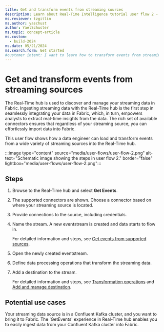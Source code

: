 ```yaml
---
title: Get and transform events from streaming sources
description: Learn about Real-Time Intelligence tutorial user flow 2 - Transform events from streaming sources in Microsoft Fabric.
ms.reviewer: tzgitlin
ms.author: yaschust
author: YaelSchuster
ms.topic: concept-article
ms.custom:
  - build-2024
ms.date: 05/21/2024
ms.search.form: Get started
#customer intent: I want to learn how to transform events from streaming sources in Real-Time Intelligence.
---
```

# Get and transform events from streaming sources

The Real-Time hub is used to discover and manage your streaming data in Fabric. Ingesting streaming data with the Real-Time hub is the first step in seamlessly integrating your data in Fabric, which, in turn, empowers analysts to extract real-time insights from the data. The rich set of available connectors ensures that regardless of your streaming source, you can effortlessly import data into Fabric. 

This user flow shows how a data engineer can load and transform events from a wide variety of streaming sources into the Real-Time hub. 

:::image type="content" source="media/user-flows/user-flow-2.png" alt-text="Schematic image showing the steps in user flow 2." border="false" lightbox="media/user-flows/user-flow-2.png":::

## Steps

1. Browse to the Real-Time hub and select **Get Events**.
1. The supported connectors are shown. Choose a connector based on where your streaming source is located.
1. Provide connections to the source, including credentials.
1. Name the stream. A new eventstream  is created and data starts to flow in.

    For detailed information and steps, see [Get events from supported sources](../real-time-hub/supported-sources.md).
1. Open the newly created eventstream.
1. Define data processing operations that transform the streaming data.
1. Add a destination to the stream.

    For detailed information and steps, see [Transformation operations](./event-streams/route-events-based-on-content.md#supported-operations) and [Add and manage destination](./event-streams/add-manage-eventstream-destinations.md). 

## Potential use cases

Your streaming data source is in a Confluent Kafka cluster, and you want to bring it to Fabric. The 'GetEvents' experience in Real-Time hub enables you to easily ingest data from your Confluent Kafka cluster into Fabric.
